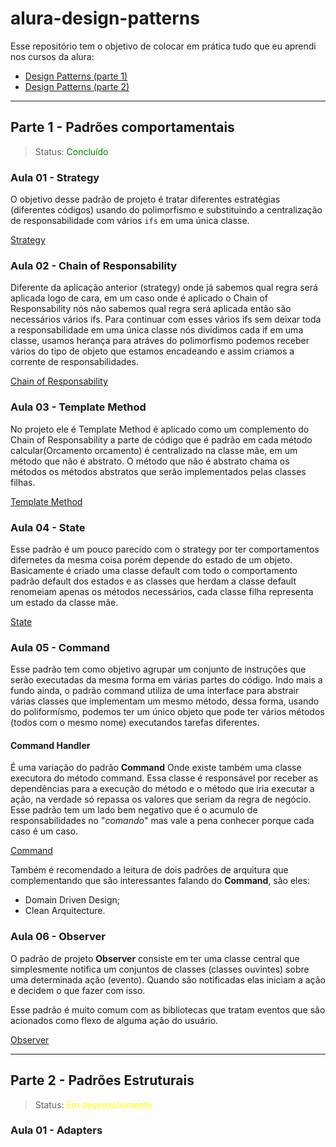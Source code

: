 # alura-design-patterns

Esse repositório tem o objetivo de colocar em prática tudo que eu aprendi nos cursos da alura:

- [Design Patterns (parte 1)](https://www.alura.com.br/curso-online-introducao-design-patterns-java)
- [Design Patterns (parte 2)](https://cursos.alura.com.br/course/avancando-design-patterns-java)

---
## Parte 1 - Padrões comportamentais
>Status: <span style="color: green">Concluído</span>
### Aula 01 - Strategy
O objetivo desse padrão de projeto é tratar diferentes estratégias (diferentes códigos) usando do polimorfismo e substituindo a centralização de responsabilidade com vários `ifs` em uma única classe.

[Strategy](https://refactoring.guru/design-patterns/strategy)

### Aula 02 - Chain of Responsability
Diferente da aplicação anterior (strategy) onde já sabemos qual regra será aplicada logo de cara, em um caso onde é aplicado o Chain of Responsability nós não sabemos qual regra será aplicada então são necessários vários ifs. Para continuar com esses vários ifs sem deixar toda a responsabilidade em uma única classe nós dividimos cada if em uma classe, usamos herança para atráves do polimorfismo podemos receber vários do tipo de objeto que estamos encadeando e assim criamos a corrente de responsabilidades.

[Chain of Responsability](https://refactoring.guru/design-patterns/chain-of-responsibility)

### Aula 03 - Template Method
No projeto ele é Template Method é aplicado como um complemento do Chain of Responsability a parte de código que é padrão em cada método calcular(Orcamento orcamento) é centralizado na classe mãe, em um método que não é abstrato. O método que não é abstrato chama os métodos os métodos abstratos que serão implementados pelas classes filhas.

[Template Method](https://refactoring.guru/design-patterns/template-method)

### Aula 04 - State
Esse padrão é um pouco parecido com o strategy por ter comportamentos difernetes da mesma coisa porém depende do estado de um objeto. Basicamente é criado uma classe default com todo o comportamento padrão default dos estados e as classes que herdam a classe default renomeiam apenas os métodos necessários, cada classe filha representa um estado da classe mãe.

[State](https://refactoring.guru/design-patterns/state)

### Aula 05 - Command
Esse padrão tem como objetivo agrupar um conjunto de instruções que serão executadas da mesma forma em várias partes do código. Indo mais a fundo ainda, o padrão command utiliza de uma interface para abstrair várias classes que implementam um mesmo método, dessa forma, usando do poliformísmo, podemos ter um único objeto que pode ter vários métodos (todos com o mesmo nome) executandos tarefas diferentes.

#### Command Handler
É uma variação do padrão **Command** Onde existe também uma classe executora do método command. Essa classe é responsável por receber as dependências para a execução do método e o método que iria executar a ação, na verdade só repassa os valores que seriam da regra de negócio.
Esse padrão tem um lado bem negativo que é o acumulo de responsabilidades no "*comando*" mas vale a pena conhecer porque cada caso é um caso.

[Command](https://refactoring.guru/design-patterns/command)

Também é recomendado a leitura de dois padrões de arquitura que complementando que são interessantes falando do **Command**, são eles:
* Domain Driven Design;
* Clean Arquitecture.

### Aula 06 - Observer
O padrão de projeto **Observer** consiste em ter uma classe central que simplesmente notifica um conjuntos de classes (classes ouvintes) sobre uma determinada ação (evento). Quando são notificadas elas iniciam a ação e decidem o que fazer com isso.

Esse padrão é muito comum com as bibliotecas que tratam eventos que são acionados como flexo de alguma ação do usuário.

[Observer](https://refactoring.guru/design-patterns/observer)

---
## Parte 2 - Padrões Estruturais
>Status: <span style="color: yellow">Em desenvolvimento</span>
### Aula 01 - Adapters
